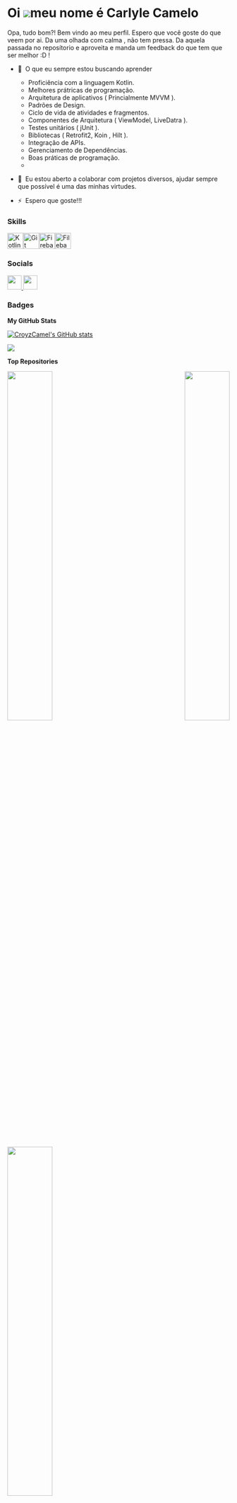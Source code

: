 Oi ![](https://user-images.githubusercontent.com/18350557/176309783-0785949b-9127-417c-8b55-ab5a4333674e.gif)meu nome é Carlyle Camelo
======================================================================================================================================

Opa, tudo bom?! Bem vindo ao meu perfil. Espero que você goste do que veem por ai. Da uma olhada com calma , não tem pressa. Da aquela passada no reposítorio e aproveita e manda um feedback do que tem que ser melhor :D !

* 🧠  O que eu sempre estou buscando aprender
  
  * Proficiência com a linguagem Kotlin.
  * Melhores prátricas de programação.
  * Arquitetura de aplicativos ( Princialmente MVVM ).
  * Padrões de Design.
  * Ciclo de vida de atividades e fragmentos.
  * Componentes de Arquitetura ( ViewModel, LiveDatra ).
  * Testes unitários ( jUnit ).
  * Bibliotecas ( Retrofit2, Koin , Hilt ).
  * Integração de APIs.
  * Gerenciamento de Dependências.
  * Boas práticas de programação.
  * 
* 🤝  Eu estou aberto a colaborar com projetos diversos, ajudar sempre que possível é uma das minhas virtudes.
* ⚡  Espero que goste!!!

### Skills


<p align="left">
<a href="https://kotlinlang.org/" target="_blank" rel="noreferrer"><img src="https://raw.githubusercontent.com/danielcranney/readme-generator/main/public/icons/skills/kotlin-colored.svg" width="36" height="36" alt="Kotlin" /></a><a href="https://git-scm.com/" target="_blank" rel="noreferrer"><img src="https://raw.githubusercontent.com/danielcranney/readme-generator/main/public/icons/skills/git-colored.svg" width="36" height="36" alt="Git" /></a><a href="https://firebase.google.com/" target="_blank" rel="noreferrer"><img src="https://raw.githubusercontent.com/danielcranney/readme-generator/main/public/icons/skills/firebase-colored.svg" width="36" height="36" alt="Firebase" /></a><a href="https://filebase.com/" target="_blank" rel="noreferrer"><img src="https://raw.githubusercontent.com/danielcranney/readme-generator/main/public/icons/skills/filebase-colored.svg" width="36" height="36" alt="Filebase" /></a>
</p>


### Socials
</a> <a href="https://www.github.com/CroyzCamel" target="_blank" rel="noreferrer"> <picture> <source media="(prefers-color-scheme: dark)" srcset="https://raw.githubusercontent.com/danielcranney/readme-generator/main/public/icons/socials/github-dark.svg" /> <source media="(prefers-color-scheme: light)" srcset="https://raw.githubusercontent.com/danielcranney/readme-generator/main/public/icons/socials/github.svg" /> <img src="https://raw.githubusercontent.com/danielcranney/readme-generator/main/public/icons/socials/github.svg" width="32" height="32" /> </picture> </a> <a href="https://www.linkedin.com/in/carlylecamelo" target="_blank" rel="noreferrer"> <picture> <source media="(prefers-color-scheme: dark)" srcset="https://raw.githubusercontent.com/danielcranney/readme-generator/main/public/icons/socials/linkedin-dark.svg" /> <source media="(prefers-color-scheme: light)" srcset="https://raw.githubusercontent.com/danielcranney/readme-generator/main/public/icons/socials/linkedin.svg" /> <img src="https://raw.githubusercontent.com/danielcranney/readme-generator/main/public/icons/socials/linkedin.svg" width="32" height="32" /> </picture> </a></p>

### Badges

<b>My GitHub Stats</b>

<a href="http://www.github.com/CroyzCamel"><img src="https://github-readme-stats.vercel.app/api?username=CroyzCamel&show_icons=true&hide=&count_private=true&title_color=facc15&text_color=ffffff&icon_color=ec4899&bg_color=1c1917&hide_border=true&show_icons=true" alt="CroyzCamel's GitHub stats" /></a>

<a href="http://www.github.com/CroyzCamel"><img src="https://github-readme-streak-stats.herokuapp.com/?user=CroyzCamel&stroke=ffffff&background=1c1917&ring=facc15&fire=facc15&currStreakNum=ffffff&currStreakLabel=facc15&sideNums=ffffff&sideLabels=ffffff&dates=ffffff&hide_border=true" /></a>

<b>Top Repositories</b>

<div width="100%" align="center"><a href="https://github.com/CroyzCamel/Aplicativo-de-filmes" align="left"><img align="left" width="45%" src="https://github-readme-stats.vercel.app/api/pin/?username=CroyzCamel&repo=Aplicativo-de-filmes&title_color=facc15&text_color=ffffff&icon_color=ec4899&bg_color=1c1917&hide_border=true&locale=en" /></a><a href="https://github.com/CroyzCamel/App-Loja-de-Produtos" align="right"><img align="right" width="45%" src="https://github-readme-stats.vercel.app/api/pin/?username=CroyzCamel&repo=App-Loja-de-Produtos&title_color=facc15&text_color=ffffff&icon_color=ec4899&bg_color=1c1917&hide_border=true&locale=en" /></a></div><br /><br /><br /><br /><br /><br /><br />

<br /><br /><br /><br /><br />

<div width="100%" align="center"><a href="https://github.com/CroyzCamel/App-Previsao-do-Tempo" align="left"><img align="left" width="45%" src="https://github-readme-stats.vercel.app/api/pin/?username=CroyzCamel&repo=App-Previsao-do-Tempo&title_color=facc15&text_color=ffffff&icon_color=ec4899&bg_color=1c1917&hide_border=true&locale=en" /></a></div>
